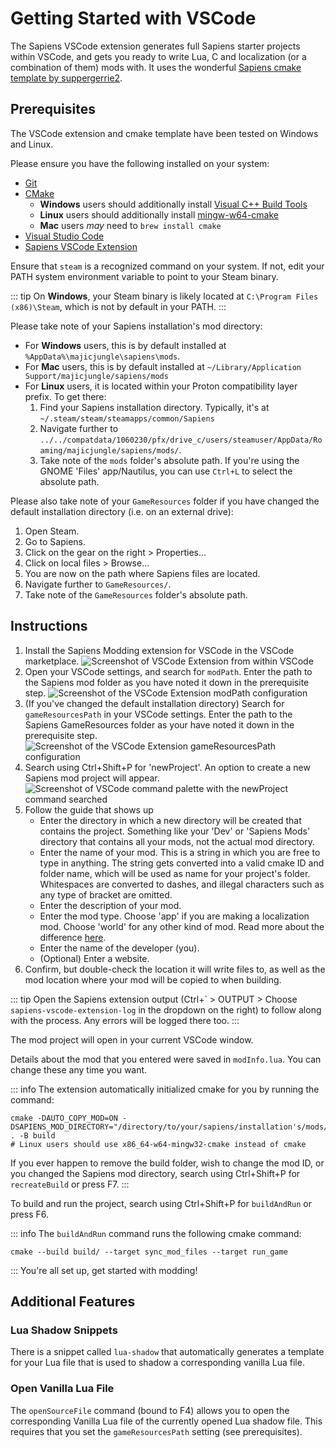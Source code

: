 # Getting Started with VSCode

The Sapiens VSCode extension generates full Sapiens starter projects within VSCode, and gets you ready to write Lua, C and localization (or a combination of them) mods with. It uses the wonderful [Sapiens cmake template by suppergerrie2](https://github.com/Sapiens-OSS/sapiens-cmake-template).

## Prerequisites

The VSCode extension and cmake template have been tested on Windows and Linux.

Please ensure you have the following installed on your system:

- [Git](https://git-scm.com/)
- [CMake](https://cmake.org/)
  - **Windows** users should additionally install [Visual C++ Build Tools](https://visualstudio.microsoft.com/downloads/#build-tools-for-visual-studio-2019)
  - **Linux** users should additionally install [mingw-w64-cmake](https://aur.archlinux.org/packages/mingw-w64-cmake)
  - **Mac** users _may_ need to `brew install cmake`
- [Visual Studio Code](https://code.visualstudio.com/)
- [Sapiens VSCode Extension](https://marketplace.visualstudio.com/items?itemName=Sapiens-OSS.sapiens-vscode-extension)

Ensure that `steam` is a recognized command on your system. If not, edit your PATH system environment variable to point to your Steam binary.

::: tip
On **Windows**, your Steam binary is likely located at `C:\Program Files (x86)\Steam`, which is not by default in your PATH.
:::

Please take note of your Sapiens installation's mod directory:

- For **Windows** users, this is by default installed at `%AppData%\majicjungle\sapiens\mods`.
- For **Mac** users, this is by default installed at `~/Library/Application Support/majicjungle/sapiens/mods`
- For **Linux** users, it is located within your Proton compatibility layer prefix. To get there:
  1. Find your Sapiens installation directory. Typically, it's at `~/.steam/steam/steamapps/common/Sapiens`
  2. Navigate further to `../../compatdata/1060230/pfx/drive_c/users/steamuser/AppData/Roaming/majicjungle/sapiens/mods/`.
  3. Take note of the `mods` folder's absolute path. If you're using the GNOME 'Files' app/Nautilus, you can use `Ctrl+L` to select the absolute path.

Please also take note of your `GameResources` folder if you have changed the default installation directory (i.e. on an external drive):

1. Open Steam.
2. Go to Sapiens.
3. Click on the gear on the right > Properties...
4. Click on local files > Browse...
5. You are now on the path where Sapiens files are located.
6. Navigate further to `GameResources/`.
7. Take note of the `GameResources` folder's absolute path.

## Instructions

1. Install the Sapiens Modding extension for VSCode in the VSCode marketplace.
   ![Screenshot of VSCode Extension from within VSCode](/images/guide/vscode/instruction_1.png)
2. Open your VSCode settings, and search for `modPath`. Enter the path to the Sapiens mod folder as you have noted it down in the prerequisite step.
   ![Screenshot of the VSCode Extension modPath configuration](/images/guide/vscode/instruction_2.png)
3. (If you've changed the default installation directory) Search for `gameResourcesPath` in your VSCode settings. Enter the path to the Sapiens GameResources folder as your have noted it down in the prerequisite step.
   ![Screenshot of the VSCode Extension gameResourcesPath configuration](/images/guide/vscode/instruction_3.png)
4. Search using Ctrl+Shift+P for 'newProject'. An option to create a new Sapiens mod project will appear.
   ![Screenshot of VSCode command palette with the newProject command searched](/images/guide/vscode/instruction_4.png)
5. Follow the guide that shows up
   - Enter the directory in which a new directory will be created that contains the project. Something like your 'Dev' or 'Sapiens Mods' directory that contains all your mods, not the actual mod directory.
   - Enter the name of your mod. This is a string in which you are free to type in anything. The string gets converted into a valid cmake ID and folder name, which will be used as name for your project's folder. Whitespaces are converted to dashes, and illegal characters such as any type of bracket are omitted.
   - Enter the description of your mod.
   - Enter the mod type. Choose 'app' if you are making a localization mod. Choose 'world' for any other kind of mod. Read more about the difference [here](/docs/engine/mod-types.md).
   - Enter the name of the developer (you).
   - (Optional) Enter a website.
6. Confirm, but double-check the location it will write files to, as well as the mod location where your mod will be copied to when building.

::: tip
Open the Sapiens extension output (Ctrl+\` > OUTPUT > Choose `sapiens-vscode-extension-log` in the dropdown on the right) to follow along with the process. Any errors will be logged there too.
:::

The mod project will open in your current VSCode window.

Details about the mod that you entered were saved in `modInfo.lua`. You can change these any time you want.

::: info
The extension automatically initialized cmake for you by running the command:

```
cmake -DAUTO_COPY_MOD=ON -DSAPIENS_MOD_DIRECTORY="/directory/to/your/sapiens/installation's/mods/folder" . -B build
# Linux users should use x86_64-w64-mingw32-cmake instead of cmake
```

If you ever happen to remove the build folder, wish to change the mod ID, or you changed the Sapiens mod directory, search using Ctrl+Shift+P for `recreateBuild` or press F7.
:::

To build and run the project, search using Ctrl+Shift+P for `buildAndRun` or press F6.

::: info
The `buildAndRun` command runs the following cmake command:

```
cmake --build build/ --target sync_mod_files --target run_game
```

:::
You're all set up, get started with modding!

## Additional Features

### Lua Shadow Snippets

There is a snippet called `lua-shadow` that automatically generates a template for your Lua file that is used to shadow a corresponding vanilla Lua file.

### Open Vanilla Lua File

The `openSourceFile` command (bound to F4) allows you to open the corresponding Vanilla Lua file of the currently opened Lua shadow file. This requires that you set the `gameResourcesPath` setting (see prerequisites).
